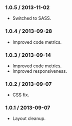 ### 1.0.5 / 2013-11-02

* Switched to SASS.

### 1.0.4 / 2013-09-28

* Improved code metrics.

### 1.0.3 / 2013-09-14

* Improved code metrics.
* Improved responsiveness.

### 1.0.2 / 2013-09-07

* CSS fix.

### 1.0.1 / 2013-09-07

* Layout cleanup.
